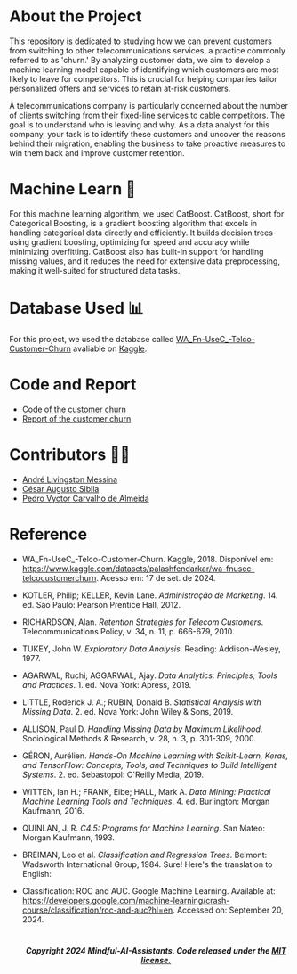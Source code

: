 # About the Project
This repository is dedicated to studying how we can prevent customers from switching to other telecommunications services, a practice commonly referred to as 'churn.' By analyzing customer data, we aim to develop a machine learning model capable of identifying which customers are most likely to leave for competitors. This is crucial for helping companies tailor personalized offers and services to retain at-risk customers.

A telecommunications company is particularly concerned about the number of clients switching from their fixed-line services to cable competitors. The goal is to understand who is leaving and why. As a data analyst for this company, your task is to identify these customers and uncover the reasons behind their migration, enabling the business to take proactive measures to win them back and improve customer retention.

# Machine Learn 🤖
For this machine learning algorithm, we used CatBoost. CatBoost, short for Categorical Boosting, is a gradient boosting algorithm that excels in handling categorical data directly and efficiently. It builds decision trees using gradient boosting, optimizing for speed and accuracy while minimizing overfitting. CatBoost also has built-in support for handling missing values, and it reduces the need for extensive data preprocessing, making it well-suited for structured data tasks.

# Database Used 📊
For this project, we used the database called [WA_Fn-UseC_-Telco-Customer-Churn](https://www.kaggle.com/datasets/palashfendarkar/wa-fnusec-telcocustomerchurn) avaliable on [Kaggle](https://www.kaggle.com).

# Code and Report
- [Code of the customer churn](Code/No_Churn.ipynb)
- [Report of the customer churn](Report/Relatório.docx)

# Contributors 👨‍💻
- [André Livingston Messina](https://github.com/devdebdeb)
- [César Augusto Sibila](https://github.com/Czar210)
- [Pedro Vyctor Carvalho de Almeida](https://github.com/ppvyctor)

# Reference
- WA_Fn-UseC_-Telco-Customer-Churn. Kaggle, 2018. Disponível em: https://www.kaggle.com/datasets/palashfendarkar/wa-fnusec-telcocustomerchurn. Acesso em: 17 de set. de 2024.
- KOTLER, Philip; KELLER, Kevin Lane. *Administração de Marketing*. 14. ed. São Paulo: Pearson Prentice Hall, 2012.
- RICHARDSON, Alan. *Retention Strategies for Telecom Customers*. Telecommunications Policy, v. 34, n. 11, p. 666-679, 2010.
- TUKEY, John W. *Exploratory Data Analysis*. Reading: Addison-Wesley, 1977.
- AGARWAL, Ruchi; AGGARWAL, Ajay. *Data Analytics: Principles, Tools and Practices*. 1. ed. Nova York: Apress, 2019.
- LITTLE, Roderick J. A.; RUBIN, Donald B. *Statistical Analysis with Missing Data*. 2. ed. Nova York: John Wiley & Sons, 2019.
- ALLISON, Paul D. *Handling Missing Data by Maximum Likelihood*. Sociological Methods & Research, v. 28, n. 3, p. 301-309, 2000.
- GÉRON, Aurélien. *Hands-On Machine Learning with Scikit-Learn, Keras, and TensorFlow: Concepts, Tools, and Techniques to Build Intelligent Systems*. 2. ed. Sebastopol: O'Reilly Media, 2019.
- WITTEN, Ian H.; FRANK, Eibe; HALL, Mark A. *Data Mining: Practical Machine Learning Tools and Techniques*. 4. ed. Burlington: Morgan Kaufmann, 2016.
- QUINLAN, J. R. *C4.5: Programs for Machine Learning*. San Mateo: Morgan Kaufmann, 1993.
- BREIMAN, Leo et al. *Classification and Regression Trees*. Belmont: Wadsworth International Group, 1984.
Sure! Here's the translation to English:
- Classification: ROC and AUC. Google Machine Learning. Available at: https://developers.google.com/machine-learning/crash-course/classification/roc-and-auc?hl=en. Accessed on: September 20, 2024.

  #

  ##### <p align="center">Copyright 2024 Mindful-AI-Assistants. Code released under the  [MIT license.]( https://github.com/Mindful-AI-Assistants/.github/blob/ad6948fdec771e022d49cd96f99024fcc7f1106a/LICENSE)

